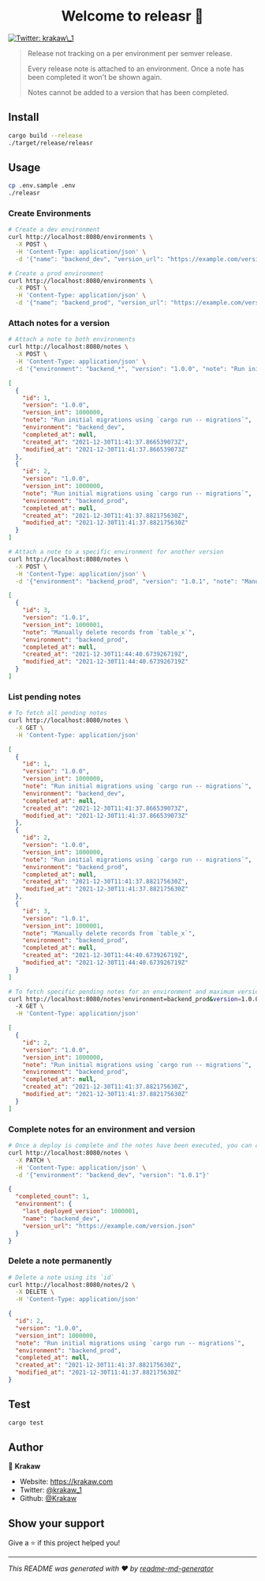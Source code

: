<h1 align="center">Welcome to releasr 👋</h1>
<p>
  <a href="https://twitter.com/krakaw\_1" target="_blank">
    <img alt="Twitter: krakaw\_1" src="https://img.shields.io/twitter/follow/krakaw\_1.svg?style=social" />
  </a>
</p>

> Release not tracking on a per environment per semver release.
> 
> Every release note is attached to an environment. 
> Once a note has been completed it won't be shown again. 
> 
> Notes cannot be added to a version that has been completed.  

## Install

```sh
cargo build --release
./target/release/releasr
```

## Usage

```sh
cp .env.sample .env
./releasr
```

### Create Environments
```sh
# Create a dev environment
curl http://localhost:8080/environments \
  -X POST \
  -H 'Content-Type: application/json' \
  -d '{"name": "backend_dev", "version_url": "https://example.com/version.json", "last_deployed_version": 0}'

# Create a prod environment
curl http://localhost:8080/environments \
  -X POST \
  -H 'Content-Type: application/json' \
  -d '{"name": "backend_prod", "version_url": "https://example.com/version.json", "last_deployed_version": 0}'
```

### Attach notes for a version
```sh
# Attach a note to both environments
curl http://localhost:8080/notes \
  -X POST \
  -H 'Content-Type: application/json' \
  -d '{"environment": "backend_*", "version": "1.0.0", "note": "Run initial migrations using `cargo run -- migrations`"}'
```
```json
[
  {
    "id": 1,
    "version": "1.0.0",
    "version_int": 1000000,
    "note": "Run initial migrations using `cargo run -- migrations`",
    "environment": "backend_dev",
    "completed_at": null,
    "created_at": "2021-12-30T11:41:37.866539073Z",
    "modified_at": "2021-12-30T11:41:37.866539073Z"
  },
  {
    "id": 2,
    "version": "1.0.0",
    "version_int": 1000000,
    "note": "Run initial migrations using `cargo run -- migrations`",
    "environment": "backend_prod",
    "completed_at": null,
    "created_at": "2021-12-30T11:41:37.882175630Z",
    "modified_at": "2021-12-30T11:41:37.882175630Z"
  }
]
```
```sh
# Attach a note to a specific environment for another version
curl http://localhost:8080/notes \
  -X POST \
  -H 'Content-Type: application/json' \
  -d '{"environment": "backend_prod", "version": "1.0.1", "note": "Manually delete records from `table_x`"}'
```
```json
[
  {
    "id": 3,
    "version": "1.0.1",
    "version_int": 1000001,
    "note": "Manually delete records from `table_x`",
    "environment": "backend_prod",
    "completed_at": null,
    "created_at": "2021-12-30T11:44:40.673926719Z",
    "modified_at": "2021-12-30T11:44:40.673926719Z"
  }
]
```

### List pending notes
```sh
# To fetch all pending notes
curl http://localhost:8080/notes \
  -X GET \
  -H 'Content-Type: application/json'
```
```json
[
  {
    "id": 1,
    "version": "1.0.0",
    "version_int": 1000000,
    "note": "Run initial migrations using `cargo run -- migrations`",
    "environment": "backend_dev",
    "completed_at": null,
    "created_at": "2021-12-30T11:41:37.866539073Z",
    "modified_at": "2021-12-30T11:41:37.866539073Z"
  },
  {
    "id": 2,
    "version": "1.0.0",
    "version_int": 1000000,
    "note": "Run initial migrations using `cargo run -- migrations`",
    "environment": "backend_prod",
    "completed_at": null,
    "created_at": "2021-12-30T11:41:37.882175630Z",
    "modified_at": "2021-12-30T11:41:37.882175630Z"
  },
  {
    "id": 3,
    "version": "1.0.1",
    "version_int": 1000001,
    "note": "Manually delete records from `table_x`",
    "environment": "backend_prod",
    "completed_at": null,
    "created_at": "2021-12-30T11:44:40.673926719Z",
    "modified_at": "2021-12-30T11:44:40.673926719Z"
  }
]
```
```sh
# To fetch specific pending notes for an environment and maximum version
curl http://localhost:8080/notes?environment=backend_prod&version=1.0.0 \
  -X GET \
  -H 'Content-Type: application/json'
```
```json
[
  {
    "id": 2,
    "version": "1.0.0",
    "version_int": 1000000,
    "note": "Run initial migrations using `cargo run -- migrations`",
    "environment": "backend_prod",
    "completed_at": null,
    "created_at": "2021-12-30T11:41:37.882175630Z",
    "modified_at": "2021-12-30T11:41:37.882175630Z"
  }
]
```

### Complete notes for an environment and version
```sh
# Once a deploy is complete and the notes have been executed, you can complete them.
curl http://localhost:8080/notes \
  -X PATCH \
  -H 'Content-Type: application/json' \
  -d '{"environment": "backend_dev", "version": "1.0.1"}'
```
```json
{
  "completed_count": 1,
  "environment": {
    "last_deployed_version": 1000001,
    "name": "backend_dev",
    "version_url": "https://example.com/version.json"
  }
}
```

### Delete a note permanently
```sh
# Delete a note using its `id`
curl http://localhost:8080/notes/2 \
  -X DELETE \
  -H 'Content-Type: application/json'
```
```json
{
  "id": 2,
  "version": "1.0.0",
  "version_int": 1000000,
  "note": "Run initial migrations using `cargo run -- migrations`",
  "environment": "backend_prod",
  "completed_at": null,
  "created_at": "2021-12-30T11:41:37.882175630Z",
  "modified_at": "2021-12-30T11:41:37.882175630Z"
}
```
## Test

```sh
cargo test
```

## Author

👤 **Krakaw**

* Website: https://krakaw.com
* Twitter: [@krakaw\_1](https://twitter.com/krakaw\_1)
* Github: [@Krakaw](https://github.com/Krakaw)

## Show your support

Give a ⭐️ if this project helped you!

***
_This README was generated with ❤️ by [readme-md-generator](https://github.com/kefranabg/readme-md-generator)_
